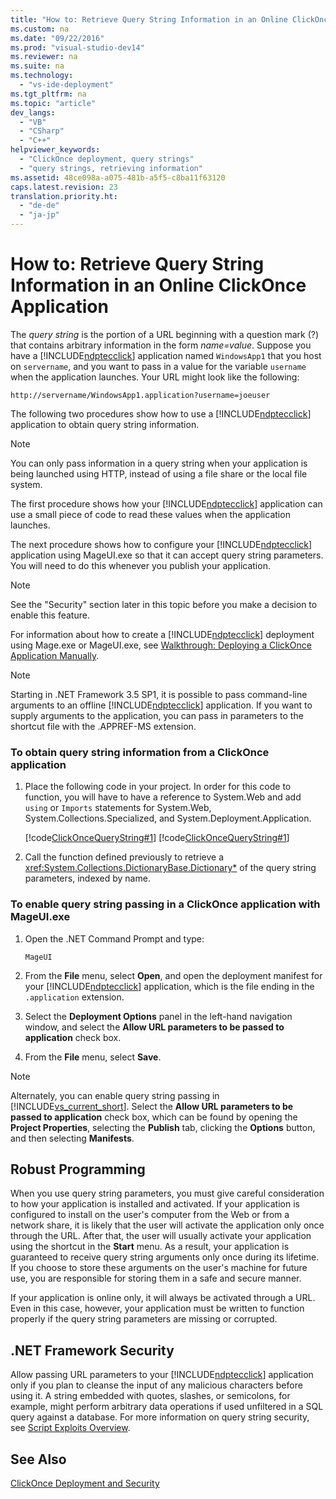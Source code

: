 ```yaml
---
title: "How to: Retrieve Query String Information in an Online ClickOnce Application"
ms.custom: na
ms.date: "09/22/2016"
ms.prod: "visual-studio-dev14"
ms.reviewer: na
ms.suite: na
ms.technology: 
  - "vs-ide-deployment"
ms.tgt_pltfrm: na
ms.topic: "article"
dev_langs: 
  - "VB"
  - "CSharp"
  - "C++"
helpviewer_keywords: 
  - "ClickOnce deployment, query strings"
  - "query strings, retrieving information"
ms.assetid: 48ce098a-a075-481b-a5f5-c8ba11f63120
caps.latest.revision: 23
translation.priority.ht: 
  - "de-de"
  - "ja-jp"
---
```

# How to: Retrieve Query String Information in an Online ClickOnce Application
The *query string* is the portion of a URL beginning with a question mark (?) that contains arbitrary information in the form *name=value*. Suppose you have a [!INCLUDE[ndptecclick](../VS_csharp/includes/ndptecclick_md.md)] application named `WindowsApp1` that you host on `servername`, and you want to pass in a value for the variable `username` when the application launches. Your URL might look like the following:  
  
 `http://servername/WindowsApp1.application?username=joeuser`  
  
 The following two procedures show how to use a [!INCLUDE[ndptecclick](../VS_csharp/includes/ndptecclick_md.md)] application to obtain query string information.  
  
> [!NOTE]
>  You can only pass information in a query string when your application is being launched using HTTP, instead of using a file share or the local file system.  
  
 The first procedure shows how your [!INCLUDE[ndptecclick](../VS_csharp/includes/ndptecclick_md.md)] application can use a small piece of code to read these values when the application launches.  
  
 The next procedure shows how to configure your [!INCLUDE[ndptecclick](../VS_csharp/includes/ndptecclick_md.md)] application using MageUI.exe so that it can accept query string parameters. You will need to do this whenever you publish your application.  
  
> [!NOTE]
>  See the "Security" section later in this topic before you make a decision to enable this feature.  
  
 For information about how to create a [!INCLUDE[ndptecclick](../VS_csharp/includes/ndptecclick_md.md)] deployment using Mage.exe or MageUI.exe, see [Walkthrough: Deploying a ClickOnce Application Manually](../VS_csharp/walkthrough--manually-deploying-a-clickonce-application.md).  
  
> [!NOTE]
>  Starting in .NET Framework 3.5 SP1, it is possible to pass command-line arguments to an offline [!INCLUDE[ndptecclick](../VS_csharp/includes/ndptecclick_md.md)] application. If you want to supply arguments to the application, you can pass in parameters to the shortcut file with the .APPREF-MS extension.  
  
### To obtain query string information from a ClickOnce application  
  
1.  Place the following code in your project. In order for this code to function, you will have to have a reference to System.Web and add `using` or `Imports` statements for System.Web, System.Collections.Specialized, and System.Deployment.Application.  
  
     [!code[ClickOnceQueryString#1](../VS_csharp/codesnippet/CSharp/how-to--retrieve-query-string-information-in-an-online-clickonce-application_1.cs)]
[!code[ClickOnceQueryString#1](../VS_csharp/codesnippet/VisualBasic/how-to--retrieve-query-string-information-in-an-online-clickonce-application_1.vb)]  
  
2.  Call the function defined previously to retrieve a <xref:System.Collections.DictionaryBase.Dictionary*> of the query string parameters, indexed by name.  
  
### To enable query string passing in a ClickOnce application with MageUI.exe  
  
1.  Open the .NET Command Prompt and type:  
  
    ```  
    MageUI  
    ```  
  
2.  From the **File** menu, select **Open**, and open the deployment manifest for your [!INCLUDE[ndptecclick](../VS_csharp/includes/ndptecclick_md.md)] application, which is the file ending in the `.application` extension.  
  
3.  Select the **Deployment Options** panel in the left-hand navigation window, and select the **Allow URL parameters to be passed to application** check box.  
  
4.  From the **File** menu, select **Save**.  
  
> [!NOTE]
>  Alternately, you can enable query string passing in [!INCLUDE[vs_current_short](../VS_csharp/includes/vs_current_short_md.md)]. Select the **Allow URL parameters to be passed to application** check box, which can be found by opening the **Project Properties**, selecting the **Publish** tab, clicking the **Options** button, and then selecting **Manifests**.  
  
## Robust Programming  
 When you use query string parameters, you must give careful consideration to how your application is installed and activated. If your application is configured to install on the user's computer from the Web or from a network share, it is likely that the user will activate the application only once through the URL. After that, the user will usually activate your application using the shortcut in the **Start** menu. As a result, your application is guaranteed to receive query string arguments only once during its lifetime. If you choose to store these arguments on the user's machine for future use, you are responsible for storing them in a safe and secure manner.  
  
 If your application is online only, it will always be activated through a URL. Even in this case, however, your application must be written to function properly if the query string parameters are missing or corrupted.  
  
## .NET Framework Security  
 Allow passing URL parameters to your [!INCLUDE[ndptecclick](../VS_csharp/includes/ndptecclick_md.md)] application only if you plan to cleanse the input of any malicious characters before using it. A string embedded with quotes, slashes, or semicolons, for example, might perform arbitrary data operations if used unfiltered in a SQL query against a database. For more information on query string security, see [Script Exploits Overview](assetId:///772c7312-211a-4eb3-8d6e-eec0aa1dcc07).  
  
## See Also  
 [ClickOnce Deployment and Security](../VS_csharp/securing-clickonce-applications.md)